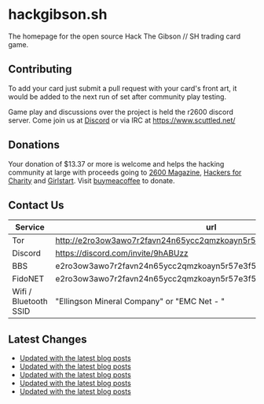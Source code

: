 # hackgibson.sh
The homepage for the open source Hack The Gibson // SH trading card game.


## Contributing

To add your card just submit a pull request with your card's front art, it would be added to the next run of set after community play testing.

Game play and discussions over the project is held the r2600 discord server. Come join us at [Discord](https://discord.com/invite/9hABUzz) or via IRC at https://www.scuttled.net/


## Donations

Your donation of $13.37 or more is welcome and helps the hacking community at large with proceeds going to [2600 Magazine](https://2600.com/), [Hackers for Charity](https://hackersforcharity.org) and [Girlstart](https://girlstart.org).  Visit [buymeacoffee](https://www.buymeacoffee.com/hackgibson.sh) to donate.


## Contact Us

Service | url
-|-
Tor | http://e2ro3ow3awo7r2favn24n65ycc2qmzkoayn5r57e3f56nvjwdcgg32ad.onion
Discord | https://discord.com/invite/9hABUzz
BBS | e2ro3ow3awo7r2favn24n65ycc2qmzkoayn5r57e3f56nvjwdcgg32ad.onion:23
FidoNET | e2ro3ow3awo7r2favn24n65ycc2qmzkoayn5r57e3f56nvjwdcgg32ad.onion:24554
Wifi / Bluetooth SSID | "Ellingson Mineral Company" or "EMC Net - <fidonet address>"

## Latest Changes
<!-- BLOG-POST-LIST:START -->
- [Updated with the latest blog posts](https://github.com/DFW2600/hackgibson.sh/commit/320005124e0bf754847597b77cc4441d44584e0c)
- [Updated with the latest blog posts](https://github.com/DFW2600/hackgibson.sh/commit/26dc2b235ed5550a689fac7962a1c4f48ff2b19c)
- [Updated with the latest blog posts](https://github.com/DFW2600/hackgibson.sh/commit/9257b8d6439d17839f13b655c2826e20bb1c9bce)
- [Updated with the latest blog posts](https://github.com/DFW2600/hackgibson.sh/commit/7065eb6809bc63e981f6fca3d85796a52b83c76c)
- [Updated with the latest blog posts](https://github.com/DFW2600/hackgibson.sh/commit/603fc74059341a01a33d61d455f66b2ce103ac9b)
<!-- BLOG-POST-LIST:END -->
